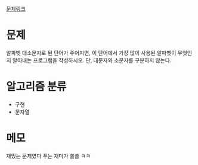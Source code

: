 [문제링크](https://www.acmicpc.net/problem/1157)

# 문제
알파벳 대소문자로 된 단어가 주어지면, 이 단어에서 가장 많이 사용된 알파벳이 무엇인지 알아내는 프로그램을 작성하시오. 단, 대문자와 소문자를 구분하지 않는다.

# 알고리즘 분류
+ 구현
+ 문자열

# 메모
재밌는 문제였다
푸는 재미가 쏠쏠 ㅋㅋ

